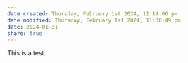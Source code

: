 ```yaml
---
date created: Thursday, February 1st 2024, 11:14:06 pm
date modified: Thursday, February 1st 2024, 11:38:49 pm
date: 2024-01-31
share: true
---
```


This is a test. 